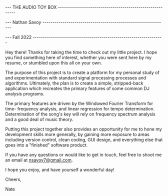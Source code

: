 --- THE AUDIO TOY BOX ---------------------------------------------------------

--- Nathan Savoy --------------------------------------------------------------

--- Fall 2022 -----------------------------------------------------------------


Hey there! Thanks for taking the time to check out my little project. I hope 
you find something here of interest, whether you were sent here by my resume,
or stumbled upon this all on your own. 

The purpose of this project is to create a platform for my personal study of 
and experimentation with standard signal processing processes and algorithms.
Ultimately, the plan is to create a simple, stripped-back application which
recreates the primary features of some common DJ analysis programs.

The primary features are driven by the Windowed Fourier Transform for time-
frequency analysis, and linear regression for tempo determination. Determination
of the song's key will rely on frequency spectrum analysis and a good deal of
music theory.

Putting this project together also provides an opportunity for me to hone my 
development skills more generally, by gaining more exposure to areas including
version control, clean coding, GUI design, and everything else that goes into
a "finished" software product. 

If you have any questions or would like to get in touch, feel free to shoot me
an email at nsavoy7@gmail.com.

I hope you enjoy, and have yourself a wonderful day!

Cheers,

Nate
